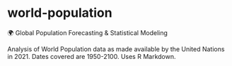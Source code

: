 # world-population

🌍 Global Population Forecasting & Statistical Modeling

Analysis of World Population data as made available by the United Nations in 2021. Dates covered are 1950-2100. Uses R Markdown.
